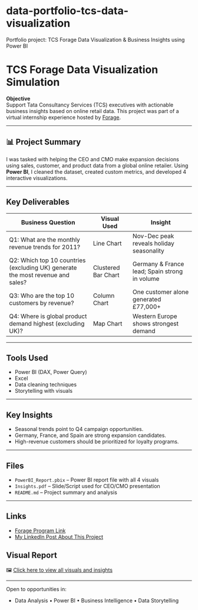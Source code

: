 # data-portfolio-tcs-data-visualization
Portfolio project: TCS Forage Data Visualization &amp; Business Insights using Power BI

# TCS Forage Data Visualization Simulation

**Objective**  
Support Tata Consultancy Services (TCS) executives with actionable business insights based on online retail data. This project was part of a virtual internship experience hosted by [Forage](https://www.theforage.com).

---

## 📊 Project Summary

I was tasked with helping the CEO and CMO make expansion decisions using sales, customer, and product data from a global online retailer. Using **Power BI**, I cleaned the dataset, created custom metrics, and developed 4 interactive visualizations.

---

## Key Deliverables

| Business Question | Visual Used | Insight |
|------------------|-------------|---------|
| Q1: What are the monthly revenue trends for 2011? | Line Chart | Nov-Dec peak reveals holiday seasonality |
| Q2: Which top 10 countries (excluding UK) generate the most revenue and sales? | Clustered Bar Chart | Germany & France lead; Spain strong in volume |
| Q3: Who are the top 10 customers by revenue? | Column Chart | One customer alone generated £77,000+ |
| Q4: Where is global product demand highest (excluding UK)? | Map Chart | Western Europe shows strongest demand |

---

##  Tools Used
- Power BI (DAX, Power Query)
- Excel
- Data cleaning techniques
- Storytelling with visuals

---

## Key Insights
- Seasonal trends point to Q4 campaign opportunities.
- Germany, France, and Spain are strong expansion candidates.
- High-revenue customers should be prioritized for loyalty programs.

---

## Files
- `PowerBI_Report.pbix` – Power BI report file with all 4 visuals
- `Insights.pdf` – Slide/Script used for CEO/CMO presentation
- `README.md` – Project summary and analysis

---

##  Links
- [Forage Program Link](https://www.theforage.com/virtual-internships/prototype/tata/consulting)  
- [My LinkedIn Post About This Project](https://www.linkedin.com/posts/kruthika-mysorebhaskar_forage-certificate-activity-7335470400019070978-rPF-?utm_source=share&utm_medium=member_desktop&rcm=ACoAAC4AG8gBN4LfcdRE2EmgsOWvxhQ4WpsMmIU)

 ##  Visual Report

🖼️ [Click here to view all visuals and insights](https://github.com/Kruthika-Mysore-Bhaskar/data-portfolio-tcs-data-visualization/blob/main/Data_Visualization_Creating%20_effective%20_visuals_Task3.pdf)


---

Open to opportunities in:
- Data Analysis • Power BI • Business Intelligence • Data Storytelling

